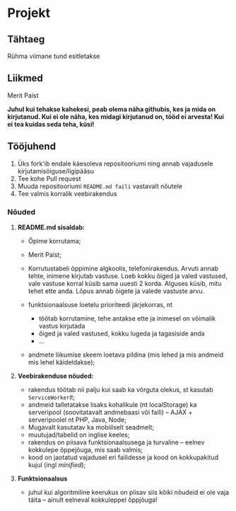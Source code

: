 # Projekt

## Tähtaeg

Rühma viimane tund esitletakse

## Liikmed
Merit Paist

**Juhul kui tehakse kahekesi, peab olema näha githubis, kes ja mida on kirjutanud. Kui ei ole näha, kes midagi kirjutanud on, tööd ei arvesta! Kui ei tea kuidas seda teha, küsi!**

## Tööjuhend
1. Üks fork'ib endale käesoleva repositooriumi ning annab vajadusele kirjutamisõiguse/ligipääsu
1. Tee kohe Pull request
1. Muuda repositooriumi `README.md faili` vastavalt nõutele
1. Tee valmis korralik veebirakendus

### Nõuded

1. **README.md sisaldab:**
    * Õpime korrutama;
    * Merit Paist;
    * Korrutustabeli õppimine algkoolis, telefonirakendus. Arvuti annab tehte, inimene kirjutab vastuse. Loeb kokku õiged ja valed vastused, vale vastuse korral küsib sama uuesti 2 korda. Alguses küsib, mitu tehet ette anda. Lõpus annab õigete ja valede vastuste arvu.

    * funktsionaalsuse loetelu prioriteedi järjekorras, nt
        * töötab korrutamine, tehe antakse ette ja inimesel on võimalik vastus kirjutada
        * õiged ja valed vastused, kokku lugeda ja tagasiside anda
        * ...
    * andmete liikumise skeem loetava pildina (mis lehed ja mis andmeid mis lehel käideldakse);

2. **Veebirakenduse nõuded:**
    * rakendus töötab nii palju kui saab ka võrguta olekus, st kasutab `ServiceWorker`it;
    * andmeid talletatakse lisaks kohalikule (nt localStorage) ka serveripool (soovitatavalt andmebaasi või faili) – AJAX + serveripoolel nt PHP, Java, Node;
    * Mugavalt kasutatav ka mobiilselt seadmelt;
    * muutujad/tabelid on inglise keeles;
    * rakendus on piisava funktsionaalsusega ja turvaline – eelnev kokkulepe õppejõuga, mis saab valmis;
    * kood on jaotatud vajadusel eri failidesse ja kood on kokkupakitud kujul (ingl _minified_);

3. **Funktsionaalsus**
    * juhul kui algoritmiline keerukus on piisav siis kõiki nõudeid ei ole vaja täita – ainult eelneval kokkuleppel õppjõuga!
